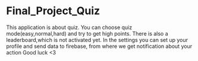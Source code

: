 # Final_Project_Quiz
This application is about quiz. You can choose quiz mode(easy,normal,hard) and try to get high points. There is also a leaderboard,which is not activated yet. In the settings you can set up your profile and send data to firebase, from where we get notification about your action
Good luck <3
